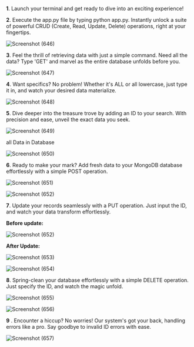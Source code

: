 **1**. Launch your terminal and get ready to dive into an exciting experience!

**2**. Execute the app.py file by typing python app.py. Instantly unlock a suite of powerful CRUD (Create, Read, Update, Delete) operations, right at your fingertips.

  ![Screenshot (646)](https://github.com/PiyushChaukade/Python_flask_project/assets/93372962/4e4cb738-b070-41df-90e5-28745b6b8ed5)

**3**. Feel the thrill of retrieving data with just a simple command. Need all the data? Type 'GET' and marvel as the entire database unfolds before you.

  ![Screenshot (647)](https://github.com/PiyushChaukade/Python_flask_project/assets/93372962/dd5f38a0-016e-4f8b-a9d9-4479e6598805)

**4**. Want specifics? No problem! Whether it's ALL or all lowercase, just type it in, and watch your desired data materialize.

   ![Screenshot (648)](https://github.com/PiyushChaukade/Python_flask_project/assets/93372962/bb8bb361-ccd6-41ee-b7f2-deacd577126d)

**5**. Dive deeper into the treasure trove by adding an ID to your search. With precision and ease, unveil the exact data you seek.

  ![Screenshot (649)](https://github.com/PiyushChaukade/Python_flask_project/assets/93372962/8765978d-02bb-433c-afe4-b99b25eb51b3)  
  
  all Data in Database
  
  ![Screenshot (650)](https://github.com/PiyushChaukade/Python_flask_project/assets/93372962/2b7c9125-6548-4eef-b461-92030f62d261)

**6**. Ready to make your mark? Add fresh data to your MongoDB database effortlessly with a simple POST operation.

  ![Screenshot (651)](https://github.com/PiyushChaukade/Python_flask_project/assets/93372962/2e16a1bf-a8aa-45eb-b8e6-9fe46ca64070)
  
  ![Screenshot (652)](https://github.com/PiyushChaukade/Python_flask_project/assets/93372962/7421f025-88ee-4b06-add1-6691f11bfebd)

**7**. Update your records seamlessly with a PUT operation. Just input the ID, and watch your data transform effortlessly.

 **Before update:**
 
  ![Screenshot (652)](https://github.com/PiyushChaukade/Python_flask_project/assets/93372962/7d24527b-d0fc-4d45-812c-d79c9f6b4074)

**After Update:**

  ![Screenshot (653)](https://github.com/PiyushChaukade/Python_flask_project/assets/93372962/e1d4e358-4f98-44c2-bf02-220284e31790)
  
  ![Screenshot (654)](https://github.com/PiyushChaukade/Python_flask_project/assets/93372962/28ed6708-48e4-4653-94f9-66b1e121376f)

**8**. Spring-clean your database effortlessly with a simple DELETE operation. Just specify the ID, and watch the magic unfold.

  ![Screenshot (655)](https://github.com/PiyushChaukade/Python_flask_project/assets/93372962/6ea0062e-c9f8-45fd-a244-eab980818d6a)
  
  ![Screenshot (656)](https://github.com/PiyushChaukade/Python_flask_project/assets/93372962/73dc7288-ee5a-44a3-ae7b-64db4f153271)

**9** . Encounter a hiccup? No worries! Our system's got your back, handling errors like a pro. Say goodbye to invalid ID errors with ease.

  ![Screenshot (657)](https://github.com/PiyushChaukade/Python_flask_project/assets/93372962/f4e36d65-c720-4f94-9575-d5aad3fb5587)










